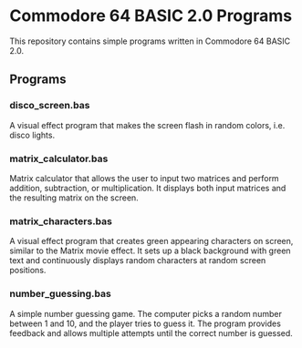 # Commodore 64 BASIC 2.0 Programs

This repository contains simple programs written in Commodore 64 BASIC 2.0.

## Programs

### disco_screen.bas
A visual effect program that makes the screen flash in random colors, i.e. disco lights.

### matrix_calculator.bas
Matrix calculator that allows the user to input two matrices and perform addition, subtraction, or multiplication. It displays both input matrices and the resulting matrix on the screen.

### matrix_characters.bas
A visual effect program that creates green appearing characters on screen, similar to the Matrix movie effect. It sets up a black background with green text and continuously displays random characters at random screen positions.

### number_guessing.bas
A simple number guessing game. The computer picks a random number between 1 and 10, and the player tries to guess it. The program provides feedback and allows multiple attempts until the correct number is guessed.